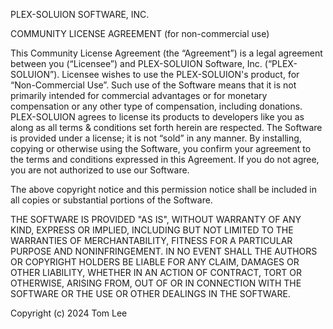 PLEX-SOLUION SOFTWARE, INC.

COMMUNITY LICENSE AGREEMENT (for non-commercial use)

This Community License Agreement (the “Agreement”) is a legal agreement between you (“Licensee”) and PLEX-SOLUION Software, Inc. (“PLEX-SOLUION”). Licensee wishes to use the PLEX-SOLUION's product, for “Non-Commercial Use”. Such use of the Software means that it is not primarily intended for commercial advantages or for monetary compensation or any other type of compensation, including donations. PLEX-SOLUION agrees to license its products to developers like you as along as all terms & conditions set forth herein are respected. The Software is provided under a license; it is not “sold” in any manner. By installing, copying or otherwise using the Software, you confirm your agreement to the terms and conditions expressed in this Agreement. If you do not agree, you are not authorized to use our Software.

The above copyright notice and this permission notice shall be included in all
copies or substantial portions of the Software.

THE SOFTWARE IS PROVIDED "AS IS", WITHOUT WARRANTY OF ANY KIND, EXPRESS OR
IMPLIED, INCLUDING BUT NOT LIMITED TO THE WARRANTIES OF MERCHANTABILITY,
FITNESS FOR A PARTICULAR PURPOSE AND NONINFRINGEMENT. IN NO EVENT SHALL THE
AUTHORS OR COPYRIGHT HOLDERS BE LIABLE FOR ANY CLAIM, DAMAGES OR OTHER
LIABILITY, WHETHER IN AN ACTION OF CONTRACT, TORT OR OTHERWISE, ARISING FROM,
OUT OF OR IN CONNECTION WITH THE SOFTWARE OR THE USE OR OTHER DEALINGS IN THE
SOFTWARE.

Copyright (c) 2024 Tom Lee
